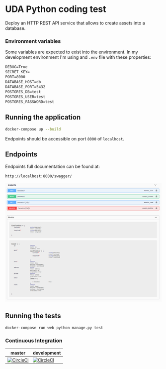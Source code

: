 # UDA Python coding test
Deploy an HTTP REST API service that allows to create assets into a database.

### Environment variables

Some variables are expected to exist into the environment. In my development environment I'm using and `.env` file 
with these properties:
```properties
DEBUG=True
SECRET_KEY=
PORT=8000
DATABASE_HOST=db
DATABASE_PORT=5432
POSTGRES_DB=test
POSTGRES_USER=test
POSTGRES_PASSWORD=test
```


## Running the application
```bash
docker-compose up --build
```
Endpoints should be accessible on port `8000` of `localhost`.

## Endpoints

Endpoints full documentation can be found at:
```http request
http://localhost:8000/swagger/
```

![Alt text](images/swagger.png?raw=true "Swagger documentation")

## Running the tests

```bash
docker-compose run web python manage.py test
```

### Continuous Integration

|master|development|
| ------------- | ------------- |
[![CircleCI](https://circleci.com/gh/Garcel/uda-coding-test/tree/master.svg?style=shield)](https://circleci.com/gh/Garcel/uda-coding-test/tree/master.svg?style=shield)|[![CircleCI](https://circleci.com/gh/Garcel/uda-coding-test/tree/development.svg?style=shield)](https://circleci.com/gh/Garcel/uda-coding-test/tree/development.svg?style=shield)